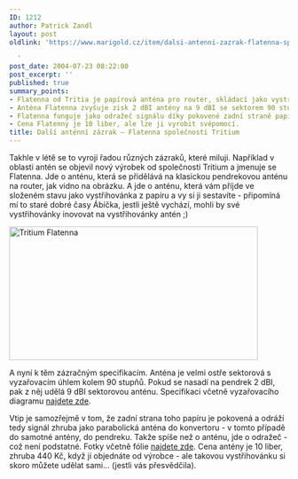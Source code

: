 ```yaml
---
ID: 1212
author: Patrick Zandl
layout: post
oldlink: 'https://www.marigold.cz/item/dalsi-antenni-zazrak-flatenna-spolecnosti-tritium

  '
post_date: 2004-07-23 08:22:00
post_excerpt: ''
published: true
summary_points:
- Flatenna od Tritia je papírová anténa pro router, skládací jako vystřihovánka.
- Anténa Flatenna zvyšuje zisk 2 dBI antény na 9 dBI se sektorem 90 stupňů.
- Flatenna funguje jako odražeč signálu díky pokovené zadní straně papíru.
- Cena Flatenny je 10 liber, ale lze ji vyrobit svépomocí.
title: Další anténní zázrak – Flatenna společnosti Tritium
---
```


<p>
Takhle v létě se to vyrojí řadou různých zázraků, které miluji. Například v oblasti antén se objevil nový výrobek od společnosti Tritium a jmenuje se Flatenna. Jde o anténu, která se přidělává na klasickou pendrekovou anténu na router, jak vidno na obrázku. A jde o anténu, která vám příjde ve složeném stavu jako vystřihovánka z papíru a vy si ji sestavíte - připomíná mí to staré dobré časy Ábíčka, jestli ještě vychází, mohli by své vystřihovánky inovovat na vystřihovánky antén ;)</p>
<div class="rightbox"><img src="/wp-content/uploads/20040723-Flatenna.jpg" alt="Tritium Flatenna" width="448" height="241" /></div><p>
A nyní k těm zázračným specifikacím. Anténa je velmi ostře sektorová s vyzařovacím úhlem kolem 90 stupňů. Pokud se nasadí na pendrek 2 dBI, pak z něj udělá 9 dBI sektorovou anténu. Specifikaci včetně vyzařovacího diagramu <a href="http://www.tritium.co.uk/Flatennaspec.htm">najdete zde</a>.</p>
<p>
Vtip je samozřejmě v tom, že zadní strana toho papíru je pokovená a odráží tedy signál zhruba jako parabolická anténa do konvertoru - v tomto případě do samotné antény, do pendreku. Takže spíše než o anténu, jde o odražeč - což není podstatné. Fotky včetně fólie <a href="http://www.tritium.co.uk/FlatennaPhoto.htm">najdete zde</a>. Cena antény je 10 liber, zhruba 440 Kč, když ji objednáte od výrobce - ale takovou vystřihovánku si skoro můžete udělat sami... (jestli vás přesvědčila).</p>